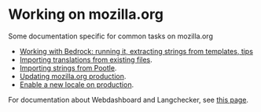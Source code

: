 # Working on mozilla.org

Some documentation specific for common tasks on mozilla.org
* [Working with Bedrock: running it, extracting strings from templates, tips](working_bedrock.md)
* [Importing translations from existing files](/tools/webdashboards/import_translations.md).
* [Importing strings from Pootle](import_locamotion.md).
* [Updating mozilla.org production](updating_mozillaorg_production.md).
* [Enable a new locale on production](enable_production.md).

For documentation about Webdashboard and Langchecker, see [this page](../webdashboards/README.md).
